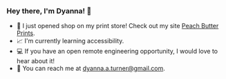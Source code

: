 ### Hey there, I'm Dyanna! 🙌

- 🚚 I just opened shop on my print store! Check out my site [Peach Butter Prints](https://peachbutterprints.com).
- 📈 I'm currently learning accessibility.
- 💻 If you have an open remote engineering opportunity, I would love to hear about it!
- 💬 You can reach me at dyanna.a.turner@gmail.com.


<!--
**dttheme/dttheme** is a ✨ _special_ ✨ repository because its `README.md` (this file) appears on your GitHub profile.

Here are some ideas to get you started:

- 🔭 I’m currently working on Fetch and UpUp 
- 🌱 I’m currently learning CSS Grid
- 👯 I’m looking to collaborate on ...
- 🤔 I’m looking for help with ...
- 💬 Ask me about ...
- 📫 How to reach me: ...
- 😄 Pronouns: ...
- ⚡ Fun fact: ...
-->
